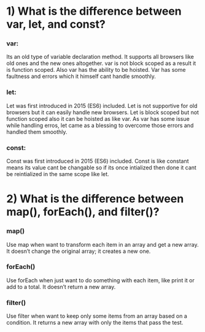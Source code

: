 <h1>1) What is the difference between var, let, and const?</h1>
<quote>
  <h3>var:</h3> Its an old type of variable declaration method. It supports all browsers like old ones and the new ones altogether. var is not block scoped as a result it is function scoped. Also var has the ability to be hoisted. Var has some faultness and errors which it himself cant handle smoothly.
  <br>
  <h3>let:</h3>  Let was first introduced in 2015 (ES6) included. Let is not supportive for old browsers but it can easily handle new browsers. Let is block scoped but not function scoped also it can be hoisted as like var. As var has some issue while handling erros, let came as a blessing to overcome those errors and handled them smoothly.
   <br>
  <h3>const:</h3>  Const was first introduced in 2015 (ES6) included. Const is like constant means its value cant be changable so if its once intialized then done it cant be reintialized in the same scope like let.
</quote>
<h1>2) What is the difference between map(), forEach(), and filter()?</h1>
<h3>map()</h3>
Use map when want to transform each item in an array and get a new array.
It doesn’t change the original array; it creates a new one.
<br>
<h3>forEach()</h3>
Use forEach when just want to do something with each item, like print it or add to a total.
It doesn’t return a new array.
<br>
<h3>filter()</h3>
Use filter when want to keep only some items from an array based on a condition.
It returns a new array with only the items that pass the test.
